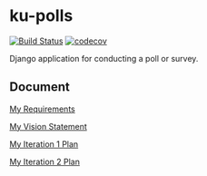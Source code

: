 # ku-polls
[![Build Status](https://travis-ci.com/github/Chayapol-c/ku-polls.svg?branch=master)](https://travis-ci.com/github/Chayapol-c/ku-polls)
[![codecov](https://codecov.io/gh/Chayapol-c/ku-polls/branch/master/graph/badge.svg)](https://codecov.io/gh/Chayapol-c/ku-polls)

Django application for conducting a poll or survey.

## Document
[My Requirements](../../wiki/Requirements)

[My Vision Statement](../../wiki/Vision%20Statement)

[My Iteration 1 Plan](../../wiki/Iteration%201%20Plan)

[My Iteration 2 Plan](../../wiki/Iteration%202%20Plan)

